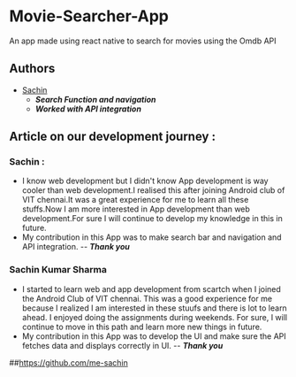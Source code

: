 # Movie-Searcher-App
An app made using react native to search for movies using the Omdb API

## Authors
- [Sachin](https://github.com/me-sachin)
  - ***Search Function and navigation***
  - ***Worked with API integration***


## Article on our development journey :
### Sachin  :
- I know web development but I didn't know App development is way cooler than web development.I realised this after joining Android club of VIT chennai.It was a great experience for me to learn all these stuffs.Now I am more interested in App development than web development.For sure I will continue to develop my knowledge in this in future.
- My contribution in this App was to make search bar and navigation and API integration.
--  ***Thank you***

### Sachin Kumar Sharma
- I started to learn web and app development from scartch when I joined the Android Club of VIT chennai. This was a good experience for me because I realized I am interested in these stuufs and there is lot to learn ahead. I enjoyed doing the assignments during weekends. For sure, I will continue to move in this path and learn more new things in future.
- My contribution in this App was to develop the UI and make sure the API fetches data and displays correctly in UI.
-- ***Thank you***

##https://github.com/me-sachin


